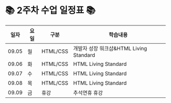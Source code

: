 # 📚 2주차 수업 일정표 📚 

|일자|요일|구분|학습내용
|---|---|---|---|
|09.05|월|HTML/CSS|개발자 성장 워크샵&HTML Living Standard
|09.06|화|HTML/CSS|HTML Living Standard
|09.07|수|HTML/CSS|HTML Living Standard
|09.08|목|HTML/CSS|HTML Living Standard
|09.09|금|휴강|추석연휴 휴강
